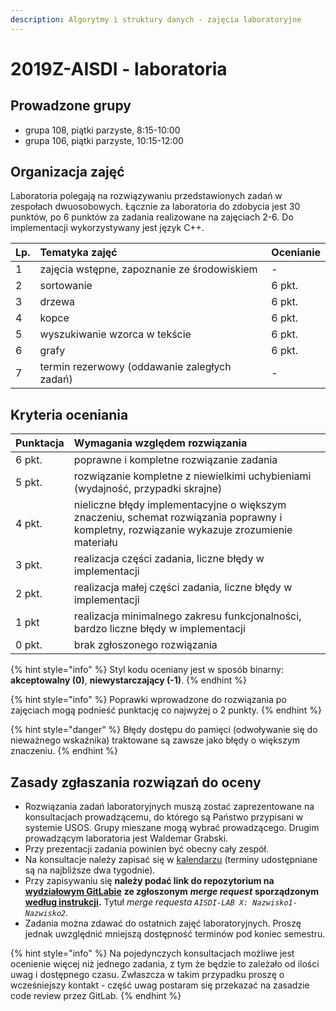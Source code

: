 ```yaml
---
description: Algorytmy i struktury danych - zajęcia laboratoryjne
---
```


# 2019Z-AISDI - laboratoria

## Prowadzone grupy

* grupa 108, piątki parzyste, 8:15-10:00
* grupa 106, piątki parzyste, 10:15-12:00

## Organizacja zajęć

Laboratoria polegają na rozwiązywaniu przedstawionych zadań w zespołach dwuosobowych. Łącznie za laboratoria do zdobycia jest 30 punktów, po 6 punktów za zadania realizowane na zajęciach 2-6. Do implementacji wykorzystywany jest język C++.

| Lp. | Tematyka zajęć | Ocenianie |
| :--- | :--- | :--- |
| 1 | zajęcia wstępne, zapoznanie ze środowiskiem | - |
| 2 | sortowanie | 6 pkt. |
| 3 | drzewa | 6 pkt. |
| 4 | kopce | 6 pkt. |
| 5 | wyszukiwanie wzorca w tekście | 6 pkt. |
| 6 | grafy | 6 pkt. |
| 7 | termin rezerwowy \(oddawanie zaległych zadań\) | - |

## Kryteria oceniania

| Punktacja | Wymagania względem rozwiązania |
| :--- | :--- |
| 6 pkt. | poprawne i kompletne rozwiązanie zadania |
| 5 pkt. | rozwiązanie kompletne z niewielkimi uchybieniami \(wydajność, przypadki skrajne\) |
| 4 pkt. | nieliczne błędy implementacyjne o większym znaczeniu, schemat rozwiązania poprawny i kompletny, rozwiązanie wykazuje zrozumienie materiału |
| 3 pkt. | realizacja części zadania, liczne błędy w implementacji |
| 2 pkt. | realizacja małej części zadania, liczne błędy w implementacji |
| 1 pkt | realizacja minimalnego zakresu funkcjonalności, bardzo liczne błędy w implementacji |
| 0 pkt. | brak zgłoszonego rozwiązania |

{% hint style="info" %}
Styl kodu oceniany jest w sposób binarny: **akceptowalny \(0\)**, **niewystarczający \(-1\)**.
{% endhint %}

{% hint style="info" %}
Poprawki wprowadzone do rozwiązania po zajęciach mogą podnieść punktację co najwyżej o 2 punkty.
{% endhint %}

{% hint style="danger" %}
Błędy dostępu do pamięci \(odwoływanie się do nieważnego wskaźnika\) traktowane są zawsze jako błędy o większym znaczeniu.
{% endhint %}

## Zasady zgłaszania rozwiązań do oceny

* Rozwiązania zadań laboratoryjnych muszą zostać zaprezentowane na konsultacjach prowadzącemu, do którego są Państwo przypisani w systemie USOS. Grupy mieszane mogą wybrać prowadzącego. Drugim prowadzącym laboratoria jest Waldemar Grabski.
* Przy prezentacji zadania powinien być obecny cały zespół.
* Na konsultacje należy zapisać się w [kalendarzu](https://calendly.com/karolpiczak/) \(terminy udostępniane są na najbliższe dwa tygodnie\).
* Przy zapisywaniu się **należy podać link do repozytorium na** [**wydziałowym GitLabie**](https://gitlab-stud.elka.pw.edu.pl/) **ze zgłoszonym** _**merge request**_ **sporządzonym** [**według instrukcji**](https://files.pw.karolpiczak.com/Instrukcja-GitLab.pdf)**.** Tytuł _merge requesta `AISDI-LAB X: Nazwisko1-Nazwisko2`._
* Zadania można zdawać do ostatnich zajęć laboratoryjnych. Proszę jednak uwzględnić mniejszą dostępność terminów pod koniec semestru.

{% hint style="info" %}
Na pojedynczych konsultacjach możliwe jest ocenienie więcej niż jednego zadania, z tym że będzie to zależało od ilości uwag i dostępnego czasu. Zwłaszcza w takim przypadku proszę o wcześniejszy kontakt - część uwag postaram się przekazać na zasadzie code review przez GitLab.
{% endhint %}

